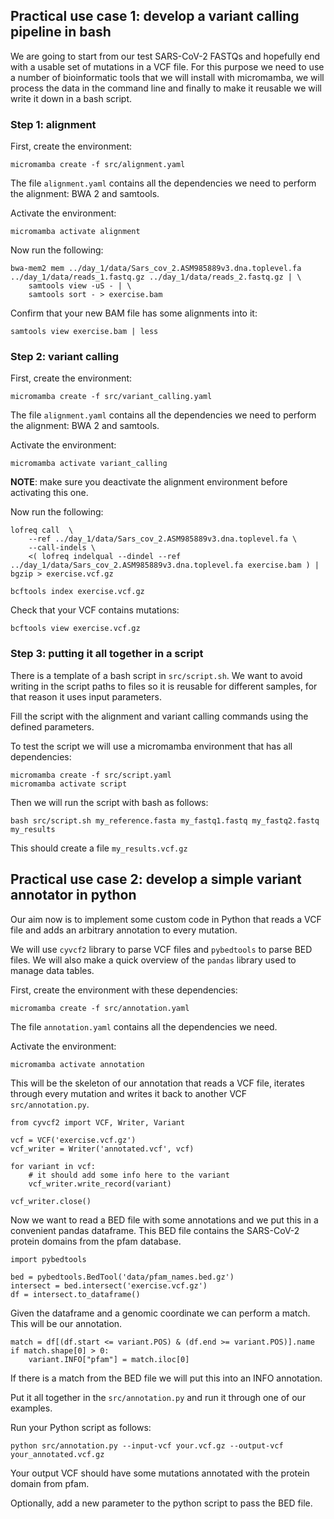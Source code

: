 ## Practical use case 1: develop a variant calling pipeline in bash

We are going to start from our test SARS-CoV-2 FASTQs and hopefully end with a usable set of mutations in a VCF file. 
For this purpose we need to use a number of bioinformatic tools that we will install with micromamba, we will process the data in the command line 
and finally to make it reusable we will write it down in a bash script.

### Step 1: alignment

First, create the environment:
```
micromamba create -f src/alignment.yaml
```

The file `alignment.yaml` contains all the dependencies we need to perform the alignment: BWA 2 and samtools.

Activate the environment:
```
micromamba activate alignment
```

Now run the following:
```
bwa-mem2 mem ../day_1/data/Sars_cov_2.ASM985889v3.dna.toplevel.fa ../day_1/data/reads_1.fastq.gz ../day_1/data/reads_2.fastq.gz | \
    samtools view -uS - | \
    samtools sort - > exercise.bam
```

Confirm that your new BAM file has some alignments into it:
```
samtools view exercise.bam | less
```


### Step 2: variant calling

First, create the environment:
```
micromamba create -f src/variant_calling.yaml
```

The file `alignment.yaml` contains all the dependencies we need to perform the alignment: BWA 2 and samtools.

Activate the environment:
```
micromamba activate variant_calling
```

**NOTE**: make sure you deactivate the alignment environment before activating this one.

Now run the following:
```
lofreq call  \
    --ref ../day_1/data/Sars_cov_2.ASM985889v3.dna.toplevel.fa \
    --call-indels \
    <( lofreq indelqual --dindel --ref ../day_1/data/Sars_cov_2.ASM985889v3.dna.toplevel.fa exercise.bam ) | bgzip > exercise.vcf.gz

bcftools index exercise.vcf.gz
```

Check that your VCF contains mutations:
```
bcftools view exercise.vcf.gz
```


### Step 3: putting it all together in a script

There is a template of a bash script in `src/script.sh`. 
We want to avoid writing in the script paths to files so it is reusable for different samples, for that reason it uses input parameters.

Fill the script with the alignment and variant calling commands using the defined parameters.

To test the script we will use a micromamba environment that has all dependencies:
```
micromamba create -f src/script.yaml
micromamba activate script
```

Then we will run the script with bash as follows:
```
bash src/script.sh my_reference.fasta my_fastq1.fastq my_fastq2.fastq my_results
```

This should create a file `my_results.vcf.gz`


## Practical use case 2: develop a simple variant annotator in python

Our aim now is to implement some custom code in Python that reads a VCF file and adds an 
arbitrary annotation to every mutation.

We will use `cyvcf2` library to parse VCF files and `pybedtools` to parse BED files.
We will also make a quick overview of the `pandas` library used to manage data tables.

First, create the environment with these dependencies:
```
micromamba create -f src/annotation.yaml
```

The file `annotation.yaml` contains all the dependencies we need.

Activate the environment:
```
micromamba activate annotation
```

This will be the skeleton of our annotation that reads a VCF file, iterates through every mutation and writes it back to another VCF `src/annotation.py`.

```
from cyvcf2 import VCF, Writer, Variant

vcf = VCF('exercise.vcf.gz')
vcf_writer = Writer('annotated.vcf', vcf)

for variant in vcf:
    # it should add some info here to the variant
    vcf_writer.write_record(variant)

vcf_writer.close()
```

Now we want to read a BED file with some annotations and we put this in a convenient pandas dataframe.
This BED file contains the SARS-CoV-2 protein domains from the pfam database.

```
import pybedtools

bed = pybedtools.BedTool('data/pfam_names.bed.gz')
intersect = bed.intersect('exercise.vcf.gz')
df = intersect.to_dataframe()
```

Given the dataframe and a genomic coordinate we can perform a match. This will be our annotation.
```
match = df[(df.start <= variant.POS) & (df.end >= variant.POS)].name
if match.shape[0] > 0:
    variant.INFO["pfam"] = match.iloc[0]
```


If there is a match from the BED file we will put this into an INFO annotation.


Put it all together in the `src/annotation.py` and run it through one of our examples.

Run your Python script as follows:
```
python src/annotation.py --input-vcf your.vcf.gz --output-vcf your_annotated.vcf.gz
```

Your output VCF should have some mutations annotated with the protein domain from pfam.

Optionally, add a new parameter to the python script to pass the BED file.

